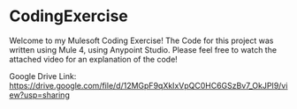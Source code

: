 # CodingExercise

Welcome to my Mulesoft Coding Exercise! The Code for this project was written using Mule 4, using Anypoint Studio. 
Please feel free to watch the attached video for an explanation of the code!

Google Drive Link: https://drive.google.com/file/d/12MGpF9qXkIxVpQC0HC6GSzBv7_OkJPI9/view?usp=sharing
